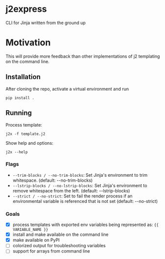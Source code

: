 # j2express
CLI for Jinja written from the ground up

# Motivation
This will provide more feedback than other implementations of j2 templating on the command line.

## Installation

After cloning the repo, activate a virtual environment and run

`pip install .`

## Running

Process template:

`j2x -f template.j2`

Show help and options:

`j2x --help`

### Flags

- `--trim-blocks / --no-trim-blocks`: Set Jinja's environment to trim whitespace. (default: --no-trim-blocks) 
- `--lstrip-blocks / --no-lstrip-blocks`: Set Jinja's environment to remove whitespace from the left. (default: --lstrip-blocks)
- `--strict / --no-strict`: Set to fail the render process if an environmental variable is referenced that is not set (default: --no-strict)

### Goals

- [X] process templates with exported env variables being represented as: `{{ VARIABLE_NAME }}`
- [X] install and make available on the command line
- [X] make available on PyPI
- [ ] colorized output for troubleshooting variables
- [ ] support for arrays from command line
